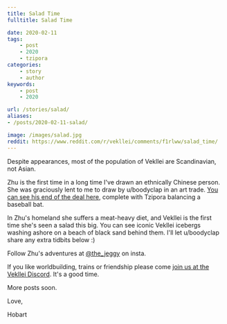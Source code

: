 ```yaml
---
title: Salad Time
fulltitle: Salad Time

date: 2020-02-11
tags:
    - post
    - 2020
    - tzipora
categories:
    - story
    - author
keywords:
    - post
    - 2020

url: /stories/salad/
aliases:
- /posts/2020-02-11-salad/

image: /images/salad.jpg
reddit: https://www.reddit.com/r/vekllei/comments/f1rlww/salad_time/
---
```


Despite appearances, most of the population of Vekllei are Scandinavian, not Asian.

Zhu is the first time in a long time I've drawn an ethnically Chinese person. She was graciously lent to me to draw by u/boodyclap in an art trade. [You can see his end of the deal here](https://imgur.com/a/pm6cuMH), complete with Tzipora balancing a baseball bat.

In Zhu's homeland she suffers a meat-heavy diet, and Vekllei is the first time she's seen a salad this big. You can see iconic Vekllei icebergs washing ashore on a beach of black sand behind them. I'll let u/boodyclap share any extra tidbits below :)

Follow Zhu's adventures at [@the\_jeggy](https://www.instagram.com/the_jeggy/) on insta.

If you like worldbuilding, trains or friendship please come [join us at the Vekllei Discord](https://discord.gg/dCE6vSU). It's a good time.

More posts soon.

Love,

Hobart
